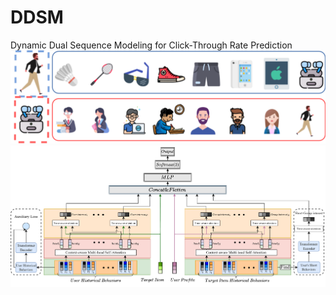 # DDSM
Dynamic Dual Sequence Modeling for Click-Through Rate Prediction
![image](https://github.com/weikangliang/DDSM/blob/main/1.png)
![image](https://github.com/weikangliang/DDSM/blob/main/model.png)
